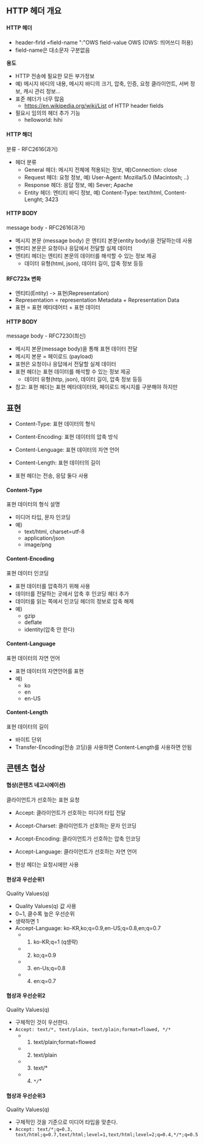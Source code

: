 ## HTTP 헤더 개요

#### HTTP 헤더

- header-firld =field-name ":"OWS field-value OWS (OWS: 띄어쓰디 허용)
- field-name은 대소문자 구분없음

**용도**
- HTTP 전송에 필요한 모든 부가정보
- 예) 메시지 바디의 내용, 메시지 바디의 크기, 압축, 인증, 요청 클라이언트, 서버 정보, 캐시 관리 정보...
- 표준 헤더가 너무 많음
    - https://en.wikipedia.org/wiki/List of HTTP header fields
- 필요시 임의의 헤더 추가 기능
    - helloworld: hihi


#### HTTP 해더
분류 - RFC2616(과거)

- 헤더 분류
    - General 헤더: 메시지 전체에 적용되는 정보, 예)Connection: close
    - Request 헤더: 요청 정보, 예) User-Agent: Mozilla/5.0 (Macintosh; ..)
    - Response 헤더: 응답 정보, 예) Sever; Apache
    - Entity 헤더: 엔티티 바디 정보, 예) Content-Type: text/html, Content-Lenght; 3423

#### HTTP BODY
message body - RFC2616(과거)

- 메시지 본문 (message body)
은 엔티티 본문(entity body)을 전달하는데 사용
- 엔티티 본문은 요청이나 응답에서 전달할 실제 데이터
- 엔티티 헤더는 엔티티 본문의 데이터를 해석할 수 있는 정보 제공
    - 데이터 유형(html, json), 데이터 길이, 압축 정보 등등

#### RFC723x 변화

- 엔티티(Entity) -> 표현(Representation)
- Representation = representation Metadata + Representation Data
- 표현 = 표현 메타데어터 + 표현 데이터

#### HTTP BODY
message body - RFC7230(최신)

- 메시지 본문(message body)을 통해 표현 데이터 전달
- 메시지 본문 = 페이로드 (payload)
- 표현은 요청이나 응답에서 전달할 실제 데이터
- 표현 헤더는 표현 데이터를 해석할 수 있는 정보 제공
    - 데이터 유형(http, json), 데이터 길이, 압축 정보 등등
- 참고: 표현 헤더는 표현 메타데이터와, 페이로드 메시지를 구분해야 하지만


## 표현

- Content-Type: 표현 데이터의 형식
- Content-Encoding: 표현 데이터의 압축 방식
- Content-Lenguage: 표현 데이터의 자연 언어
- Content-Length: 표현 데이터의 길이

- 표현 헤더는 전송, 응답 둘다 사용


#### Content-Type
표현 데이터의 형식 설명

- 미디어 타입, 문자 인코딩
- 예)
    - text/html, charset=utf-8
    - application/json
    - image/png


#### Content-Encoding
표현 데이터 인코딩
- 표현 데이터를 압축하기 위해 사용
- 데이터를 전달하는 곳에서 압축 후 인코딩 헤더 추가
- 데이터를 읽는 쪽에서 인코딩 헤더의 정보로 압축 해제
- 예)
    - gzip
    - deflate
    - identity(압축 안 한다)

#### Content-Language
표현 데이터의 자연 언어

- 표현 데이터의 자연언어를 표현
- 예)
    - ko
    - en
    - en-US

#### Content-Length
표현 데이터의 길이

- 바이트 단위
- Transfer-Encoding(전송 코딩)을 사용하면 Content-Length를 사용하면 안됨

## 콘텐츠 협상

#### 협상(콘텐츠 네고시에이션)
클라이언트가 선호하는 표현 요청

- Accept: 클라이언트가 선호하는 미디어 타입 전달
- Accept-Charset: 클라이언트가 선호하는 문자 인코딩
- Accept-Encoding: 클라이언트가 선호하는 압축 인코딩
- Accept-Language: 클라이언트가 선호하는 자연 언어

- 현상 헤더는 요청시에만 사용


#### 현상과 우선순위1
Quality Values(q)

- Quality Values(q) 값 사용
- 0~1, 클수록 높은 우선순위
- 생략하면 1
- Accept-Language: ko-KR,ko;q=0.9,en-US;q=0.8,en;q=0.7
    - 1. ko-KR;q=1 (q생략)
    - 2. ko;q=0.9
    - 3. en-Us;q=0.8
    - 4. en:q=0.7

#### 협상과 우선순위2
Quality Values(q)

- 구체적인 것이 우선한다.
- ```Accept: text/*, text/plain, text/plain;format=flowed, */*```
    - 1. text/plain;format=flowed
    - 2. text/plain
    - 3. text/*
    - 4. ```*/```*

#### 협상과 우선순위3
Quality Values(q)

- 구체적인 것을 기준으로 미디어 타입을 맞춘다.
- ```Accept: text/*;q=0.3, text/html;q=0.7,text/html;level=1,text/html;level=2;q=0.4,*/*;q=0.5```
